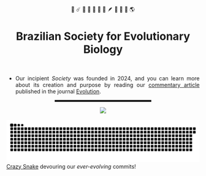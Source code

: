 <div align="center"> 🧬 ☄️ 🧠 🌴 🐚 🧫 🦖 🪶 🐊 🐒 🐍 🌎 </div>

<h1 align="center"> Brazilian Society for Evolutionary Biology </h1>
<br/ >

<div align="justify"> 

* Our incipient _Society_ was founded in 2024, and you can learn more about its creation and purpose by reading our [commentary article](https://onlinelibrary.wiley.com/doi/abs/10.1111/zsc.12377) published in the journal [Evolution](https://academic.oup.com/evolut).

 </div>
<div align="center">
<hr width="50%" style="height:5px;">

<img height="180em" src="https://github-readme-stats.vercel.app/api?username=sbbe-oficial&bg_color=00000000&text_color=B869AC&icon_color=EDEDED&title_color=EDEDED&hide_border=false&disable_animations=false&show_icons=true&include_all_commits=true" />
</p>
 </div>

![Snake animation](https://github.com/sbbe-oficial/sbbe-oficial/blob/output/github-snake-dark.svg)
[Crazy Snake](https://github.com/Platane/snk) devouring our _ever-evolving_ commits!


